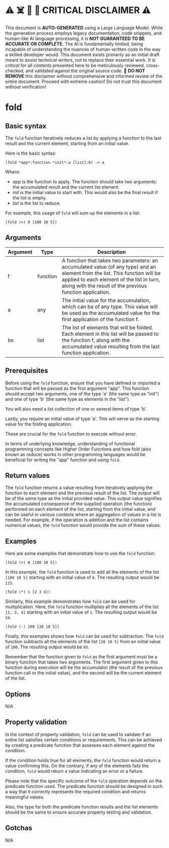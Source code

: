 
# ⚠️ ☠️ 🔮 🤖 CRITICAL DISCLAIMER ⚠️

 
This document is **AUTO-GENERATED** using a Large Language Model. While the generation process employs legacy documentation, code snippets, and human-like AI language processing, it is **NOT GUARANTEED TO BE ACCURATE OR COMPLETE.** The AI is fundamentally limited, being incapable of understanding the nuances of human-written code in the way a skilled developer would. This document exists primarily as an initial draft meant to *assist* technical writers, not to replace their essential work. It is *critical* for all contents presented here to be meticulously reviewed, cross-checked, and validated against the original source code. 🚫 **DO NOT REMOVE** this disclaimer without comprehensive and informed review of the entire document. Proceed with extreme caution! Do not trust this document without verification!

# fold

## Basic syntax

The `fold` function iteratively reduces a list by applying a function to the last result and the current element, starting from an initial value.

Here is the basic syntax:

```pact
(fold *app*:function *init*:a [list]:b) -> a
```

Where:
- *app* is the function to apply. The function should take two arguments: the accumulated result and the current list element.
- *init* is the initial value to start with. This would also be the final result if the list is empty.
- *list* is the list to reduce.

For example, this usage of `fold` will sum up the elements in a list:

```pact
(fold (+) 0 [100 10 5])
```

## Arguments

| Argument | Type | Description |
| --- | --- | --- |
| f | function | A function that takes two parameters: an accumulated value (of any type) and an element from the list. This function will be applied to each element of the list in turn, along with the result of the previous function application. |
| a | any | The initial value for the accumulation, which can be of any type. This value will be used as the accumulated value for the first application of the function f. |
| bs | list | The list of elements that will be folded. Each element in this list will be passed to the function f, along with the accumulated value resulting from the last function application. |

## Prerequisites

Before using the `fold` function, ensure that you have defined or imported a function that will be passed as the first argument "app". This function should accept two arguments, one of the type 'a' (the same type as "init") and one of type 'b' (the same type as elements in the "list").

You will also need a list collection of one or several items of type 'b'. 

Lastly, you require an initial value of type 'a'. This will serve as the starting value for the folding application. 

These are crucial for the `fold` function to execute without error. 

In terms of underlying knowledge, understanding of functional programming concepts like Higher Order Functions and how fold (also known as reduce) works in other programming languages would be beneficial for writing the "app" function and using `fold`.

## Return values

The `fold` function returns a value resulting from iteratively applying the function to each element and the previous result of the list. The output will be of the same type as the initial provided value. This output value signifies the accumulated consequence of the supplied operation (the function) performed on each element of the list, starting from the initial value, and can be useful in various contexts where an aggregation of values in a list is needed. For example, if the operation is addition and the list contains numerical values, the `fold` function would provide the sum of these values.


## Examples

Here are some examples that demonstrate how to use the `fold` function:

```pact
(fold (+) 0 [100 10 5])
```
In this example, the `fold` function is used to add all the elements of the list `[100 10 5]` starting with an initial value of `0`. The resulting output would be `115`.

```pact
(fold (*) 1 [2 3 4])
```
Similarly, this example demonstrates how `fold` can be used for multiplication. Here, the `fold` function multiplies all the elements of the list `[2, 3, 4]` starting with an initial value of `1`. The resulting output would be `24`.

```pact
(fold (-) 100 [20 10 5])
```
Finally, this examples shows how `fold` can be used for subtraction. The `fold` function subtracts all the elements of the list `[20 10 5]` from an initial value of `100`. The resulting output would be `65`.

Remember that the function given to `fold` as the first argument must be a binary function that takes two arguments. The first argument given to this function during execution will be the accumulator (the result of the previous function call or the initial value), and the second will be the current element of the list.

## Options

N/A

## Property validation

In the context of property validation, `fold` can be used to validate if an entire list satisfies certain conditions or requirements. This can be achieved by creating a predicate function that assesses each element against the condition. 

If the condition holds true for all elements, the `fold` function would return a value confirming this. On the contrary, if any of the elements fails the condition, `fold` would return a value indicating an error or a failure.

Please note that the specific outcome of the `fold` operation depends on the predicate function used. The predicate function should be designed in such a way that it correctly represents the required condition and returns meaningful values. 

Also, the type for both the predicate function results and the list elements should be the same to ensure accurate property testing and validation.

## Gotchas

N/A


